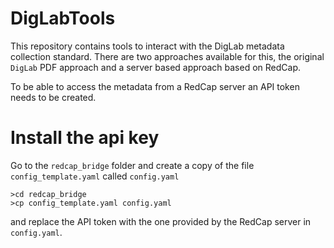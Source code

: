 # DigLabTools
This repository contains tools to interact with the DigLab metadata collection standard. There are two approaches available for this, the original `DigLab` PDF approach and a server based approach based on RedCap.

To be able to access the metadata from a RedCap server an API token needs to be created.
# Install the api key

Go to the  ```redcap_bridge``` folder and create a copy of the file ```config_template.yaml``` called ```config.yaml```
```
>cd redcap_bridge
>cp config_template.yaml config.yaml

```

and replace the API token with the one provided by the RedCap server in ```config.yaml```.
